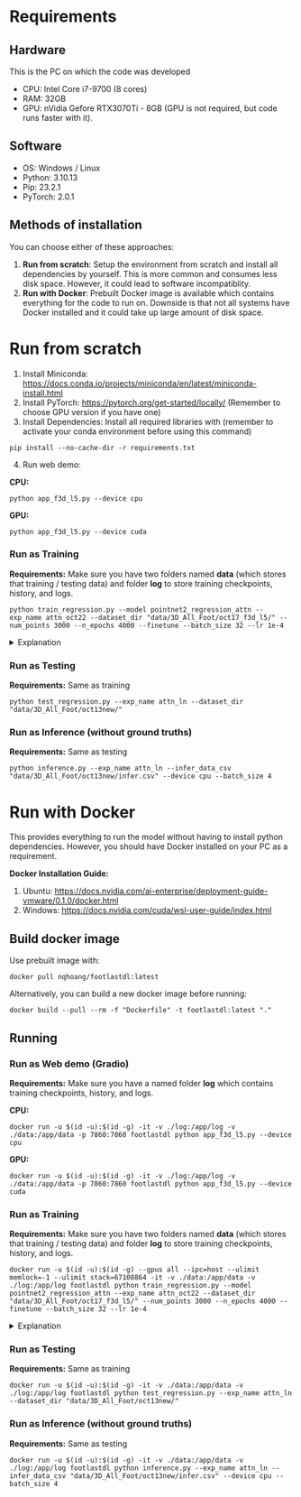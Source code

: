 # Requirements
## Hardware
This is the PC on which the code was developed
- CPU: Intel Core i7-9700 (8 cores)
- RAM: 32GB
- GPU: nVidia Gefore RTX3070Ti - 8GB (GPU is not required, but code runs faster with it).


## Software
- OS: Windows / Linux
- Python: 3.10.13
- Pip: 23.2.1
- PyTorch: 2.0.1

## Methods of installation
You can choose either of these approaches:
1. **Run from scratch**: Setup the environment from scratch and install all dependencies by yourself. This is more common and consumes less disk space. However, it could lead to software incompatiblity.
2. **Run with Docker**: Prebuilt Docker image is available which contains everything for the code to run on. Downside is that not all systems have Docker installed and it could take up large amount of disk space.

# Run from scratch

1. Install Miniconda: https://docs.conda.io/projects/miniconda/en/latest/miniconda-install.html
2. Install PyTorch: https://pytorch.org/get-started/locally/ (Remember to choose GPU version if you have one)
3. Install Dependencies: Install all required libraries with (remember to activate your conda environment before using this command)
```console
pip install --no-cache-dir -r requirements.txt
```
4. Run web demo:

**CPU:**
```console
python app_f3d_l5.py --device cpu
```
**GPU:**
```console
python app_f3d_l5.py --device cuda
```
### Run as Training
**Requirements:** Make sure you have two folders named **data** (which stores that training / testing data) and folder **log** to store training checkpoints, history, and logs.
```console
python train_regression.py --model pointnet2_regression_attn --exp_name attn_oct22 --dataset_dir "data/3D_All_Foot/oct17_f3d_l5/" --num_points 3000 --n_epochs 4000 --finetune --batch_size 32 --lr 1e-4
```
<details>
  <summary>Explanation</summary>
  
 Let's break down the  command step by step:

* **python train_regression.py**: This is the command that is executed inside the container. It runs a Python script named train_regression.py.
* **--model `pointnet2_regression_attn`**: This specifies the model to be used, which is pointnet2_regression_attn.
* **--exp_name `attn_ln_oct_16`**: This sets the experiment name to attn_ln_oct_16, each experiment contains trained weights, and history.
* **--dataset_dir "data/3D_All_Foot/oct13new/"**: This specifies the directory containing the dataset.
* **--num_points 3000**: This sets the number of points to 3000.
* **--n_epochs 4000**: This sets the number of training epochs to 4000.
* **--finetune**: This indicates that the backend of the model will be fine-tuned, rather than frozen.
* **--batch_size 16**: This sets the batch size to 16.

In summary, the Docker command is running a container based on the footlastdl image, configuring it to use GPU support, sharing specific host resources, and executing a Python script (train_regression.py) with various parameters and options for training a regression model on a 3D foot dataset. The model is pointnet2_regression_attn, and the training is set to run for 4000 epochs with a batch size of 16, while fine-tuning on an existing model.

</details>

### Run as Testing
**Requirements:** Same as training
```console
python test_regression.py --exp_name attn_ln --dataset_dir "data/3D_All_Foot/oct13new/"
```
### Run as Inference (without ground truths)
**Requirements:** Same as testing
```console
python inference.py --exp_name attn_ln --infer_data_csv "data/3D_All_Foot/oct13new/infer.csv" --device cpu --batch_size 4
```
# Run with Docker
This provides everything to run the model without having to install python dependencies.
However, you should have Docker installed on your PC as a requirement.

**Docker Installation Guide:**

1. Ubuntu: https://docs.nvidia.com/ai-enterprise/deployment-guide-vmware/0.1.0/docker.html
2. Windows: https://docs.nvidia.com/cuda/wsl-user-guide/index.html
## Build docker image
Use prebuilt image with:
```console
docker pull nqhoang/footlastdl:latest
```

Alternatively, you can build a new docker image before running:
```console
docker build --pull --rm -f "Dockerfile" -t footlastdl:latest "." 
```

## Running


### Run as Web demo (Gradio)
**Requirements:** Make sure you have a named folder **log** which contains training checkpoints, history, and logs.

**CPU:**
```console
docker run -u $(id -u):$(id -g) -it -v ./log:/app/log -v ./data:/app/data -p 7860:7860 footlastdl python app_f3d_l5.py --device cpu
```

**GPU:**
```console
docker run -u $(id -u):$(id -g) -it -v ./log:/app/log -v ./data:/app/data -p 7860:7860 footlastdl python app_f3d_l5.py --device cuda
```


### Run as Training
**Requirements:** Make sure you have two folders named **data** (which stores that training / testing data) and folder **log** to store training checkpoints, history, and logs.
```console
docker run -u $(id -u):$(id -g) --gpus all --ipc=host --ulimit memlock=-1 --ulimit stack=67108864 -it -v ./data:/app/data -v ./log:/app/log footlastdl python train_regression.py --model pointnet2_regression_attn --exp_name attn_oct22 --dataset_dir "data/3D_All_Foot/oct17_f3d_l5/" --num_points 3000 --n_epochs 4000 --finetune --batch_size 32 --lr 1e-4
```
<details>
  <summary>Explanation</summary>
  
 Let's break down the Docker command step by step:

**docker run**: This is the command to run a Docker container.

* **`-u $(id -u):$(id -g)`**: This sets the user for the container. $(id -u) and $(id -g) are shell commands that fetch the current user's UID (User ID) and GID (Group ID), respectively. This ensures that the processes * inside the Docker container run with the same user and group as the host system's current user.
* **--gpus all**: This option enables GPU support in the container and allows it to access all available GPUs on the host.
* **--ipc=host**: This shares the host's inter-process communication (IPC) namespace with the container. This is often used for sharing certain resources between the host and the container.
--**ulimit memlock=-1 --ulimit stack=67108864**: These set ulimit values for the container. memlock=-1 allows the container to use an unlimited amount of locked memory, and stack=67108864 sets the maximum stack size * for processes in the container to 64MB.
* **-it**: This makes the container interactive and allocates a pseudo-TTY (terminal).
* **-v ./data:/app/data -v ./log:/app/log**: This mounts host directories into the container. It maps the local ./data directory to /app/data inside the container and ./log to /app/log.
* **footlastdl**: This is the name of the Docker image that is being run.
* **python train_regression.py**: This is the command that is executed inside the container. It runs a Python script named train_regression.py.
* **--model `pointnet2_regression_attn`**: This specifies the model to be used, which is pointnet2_regression_attn.
* **--exp_name `attn_ln_oct_16`**: This sets the experiment name to attn_ln_oct_16, each experiment contains trained weights, and history.
* **--dataset_dir "data/3D_All_Foot/oct13new/"**: This specifies the directory containing the dataset.
* **--num_points 3000**: This sets the number of points to 3000.
* **--n_epochs 4000**: This sets the number of training epochs to 4000.
* **--finetune**: This indicates that the backend of the model will be fine-tuned, rather than frozen.
* **--batch_size 16**: This sets the batch size to 16.

In summary, the Docker command is running a container based on the footlastdl image, configuring it to use GPU support, sharing specific host resources, and executing a Python script (train_regression.py) with various parameters and options for training a regression model on a 3D foot dataset. The model is pointnet2_regression_attn, and the training is set to run for 4000 epochs with a batch size of 16, while fine-tuning on an existing model.

</details>

### Run as Testing
**Requirements:** Same as training
```console
docker run -u $(id -u):$(id -g) -it -v ./data:/app/data -v ./log:/app/log footlastdl python test_regression.py --exp_name attn_ln --dataset_dir "data/3D_All_Foot/oct13new/"
```
### Run as Inference (without ground truths)
**Requirements:** Same as testing
```console
docker run -u $(id -u):$(id -g) -it -v ./data:/app/data -v ./log:/app/log footlastdl python inference.py --exp_name attn_ln --infer_data_csv "data/3D_All_Foot/oct13new/infer.csv" --device cpu --batch_size 4
```